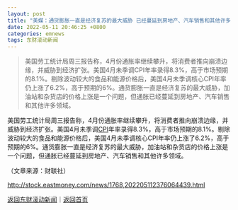 ```yaml
---
layout: post
title: "美媒：通货膨胀一直是经济复苏的最大威胁 已经蔓延到房地产、汽车销售和其他许多领域"
date: 2022-05-11 20:46:25 +0800
categories: emnews
tags: 东财滚动新闻
---
```

> 美国劳工统计局周三报告称，4月份通胀率继续攀升，将消费者推向崩溃边缘，并威胁到经济扩张。美国4月未季调CPI年率录得8.3%，高于市场预期的8.1%。剔除波动较大的食品和能源价格后，美国4月未季调核心CPI年率仍上涨了6.2%，高于预期的6%。通货膨胀一直是经济复苏的最大威胁，加油站和杂货店的价格上涨是一个问题，但通胀已经蔓延到房地产、汽车销售和其他许多领域。

<p>美国劳工统计局周三报告称，4月份通胀率继续攀升，将消费者推向崩溃边缘，并威胁到经济扩张。美国4月未季调<span id="Info.336"><a href="http://data.eastmoney.com/cjsj/cpi.html" class="infokey">CPI</a></span>年率录得8.3%，高于市场预期的8.1%。剔除波动较大的食品和能源价格后，美国4月未季调核心CPI年率仍上涨了6.2%，高于预期的6%。通货膨胀一直是经济复苏的最大威胁，加油站和杂货店的价格上涨是一个问题，但通胀已经蔓延到房地产、汽车销售和其他许多领域。 </p><p class="em_media">（文章来源：财联社）</p>

<http://stock.eastmoney.com/news/1768,202205112376064439.html>

[返回东财滚动新闻](//finews.withounder.com/emnews/)｜[返回首页](//finews.withounder.com/)
